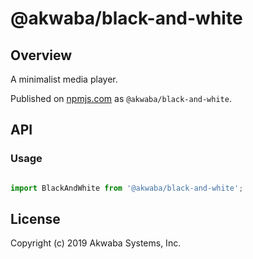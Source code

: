 # @akwaba/black-and-white

## Overview

A minimalist media player.

Published on [npmjs.com](https://www.npmjs.com) as `@akwaba/black-and-white`.


## API



### Usage

```js

import BlackAndWhite from '@akwaba/black-and-white';


```


## License
Copyright (c) 2019 Akwaba Systems, Inc.
